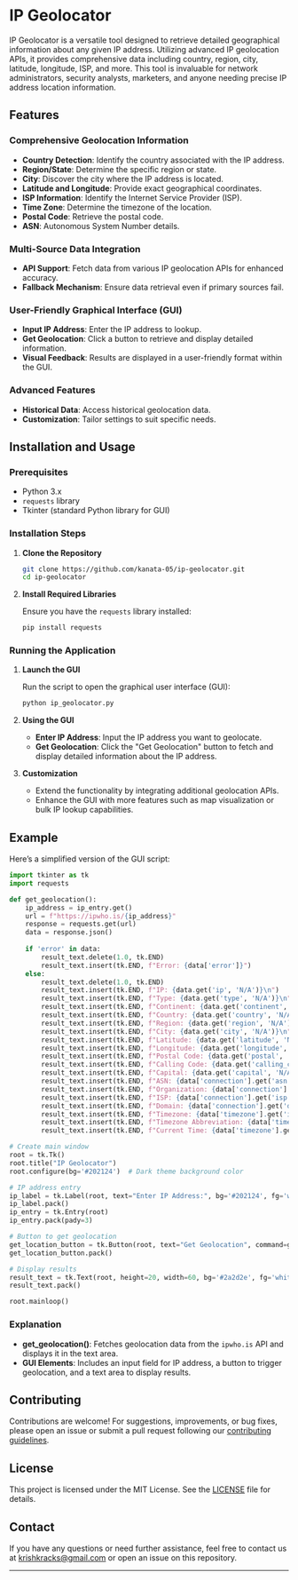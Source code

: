 # IP Geolocator

IP Geolocator is a versatile tool designed to retrieve detailed geographical information about any given IP address. Utilizing advanced IP geolocation APIs, it provides comprehensive data including country, region, city, latitude, longitude, ISP, and more. This tool is invaluable for network administrators, security analysts, marketers, and anyone needing precise IP address location information.

## Features

### Comprehensive Geolocation Information
- **Country Detection**: Identify the country associated with the IP address.
- **Region/State**: Determine the specific region or state.
- **City**: Discover the city where the IP address is located.
- **Latitude and Longitude**: Provide exact geographical coordinates.
- **ISP Information**: Identify the Internet Service Provider (ISP).
- **Time Zone**: Determine the timezone of the location.
- **Postal Code**: Retrieve the postal code.
- **ASN**: Autonomous System Number details.

### Multi-Source Data Integration
- **API Support**: Fetch data from various IP geolocation APIs for enhanced accuracy.
- **Fallback Mechanism**: Ensure data retrieval even if primary sources fail.

### User-Friendly Graphical Interface (GUI)
- **Input IP Address**: Enter the IP address to lookup.
- **Get Geolocation**: Click a button to retrieve and display detailed information.
- **Visual Feedback**: Results are displayed in a user-friendly format within the GUI.

### Advanced Features
- **Historical Data**: Access historical geolocation data.
- **Customization**: Tailor settings to suit specific needs.

## Installation and Usage

### Prerequisites
- Python 3.x
- `requests` library
- Tkinter (standard Python library for GUI)

### Installation Steps

1. **Clone the Repository**

   ```bash
   git clone https://github.com/kanata-05/ip-geolocator.git
   cd ip-geolocator
   ```

2. **Install Required Libraries**

   Ensure you have the `requests` library installed:

   ```bash
   pip install requests
   ```

### Running the Application

1. **Launch the GUI**

   Run the script to open the graphical user interface (GUI):

   ```bash
   python ip_geolocator.py
   ```

2. **Using the GUI**

   - **Enter IP Address**: Input the IP address you want to geolocate.
   - **Get Geolocation**: Click the "Get Geolocation" button to fetch and display detailed information about the IP address.

3. **Customization**

   - Extend the functionality by integrating additional geolocation APIs.
   - Enhance the GUI with more features such as map visualization or bulk IP lookup capabilities.

## Example

Here’s a simplified version of the GUI script:

```python
import tkinter as tk
import requests

def get_geolocation():
    ip_address = ip_entry.get()
    url = f"https://ipwho.is/{ip_address}"
    response = requests.get(url)
    data = response.json()
    
    if 'error' in data:
        result_text.delete(1.0, tk.END)
        result_text.insert(tk.END, f"Error: {data['error']}")
    else:
        result_text.delete(1.0, tk.END)
        result_text.insert(tk.END, f"IP: {data.get('ip', 'N/A')}\n")
        result_text.insert(tk.END, f"Type: {data.get('type', 'N/A')}\n")
        result_text.insert(tk.END, f"Continent: {data.get('continent', 'N/A')}\n")
        result_text.insert(tk.END, f"Country: {data.get('country', 'N/A')}\n")
        result_text.insert(tk.END, f"Region: {data.get('region', 'N/A')}\n")
        result_text.insert(tk.END, f"City: {data.get('city', 'N/A')}\n")
        result_text.insert(tk.END, f"Latitude: {data.get('latitude', 'N/A')}\n")
        result_text.insert(tk.END, f"Longitude: {data.get('longitude', 'N/A')}\n")
        result_text.insert(tk.END, f"Postal Code: {data.get('postal', 'N/A')}\n")
        result_text.insert(tk.END, f"Calling Code: {data.get('calling_code', 'N/A')}\n")
        result_text.insert(tk.END, f"Capital: {data.get('capital', 'N/A')}\n")
        result_text.insert(tk.END, f"ASN: {data['connection'].get('asn', 'N/A')}\n")
        result_text.insert(tk.END, f"Organization: {data['connection'].get('org', 'N/A')}\n")
        result_text.insert(tk.END, f"ISP: {data['connection'].get('isp', 'N/A')}\n")
        result_text.insert(tk.END, f"Domain: {data['connection'].get('domain', 'N/A')}\n")
        result_text.insert(tk.END, f"Timezone: {data['timezone'].get('id', 'N/A')}\n")
        result_text.insert(tk.END, f"Timezone Abbreviation: {data['timezone'].get('abbr', 'N/A')}\n")
        result_text.insert(tk.END, f"Current Time: {data['timezone'].get('current_time', 'N/A')}\n")

# Create main window
root = tk.Tk()
root.title("IP Geolocator")
root.configure(bg='#202124')  # Dark theme background color

# IP address entry
ip_label = tk.Label(root, text="Enter IP Address:", bg='#202124', fg='white')
ip_label.pack()
ip_entry = tk.Entry(root)
ip_entry.pack(pady=3)

# Button to get geolocation
get_location_button = tk.Button(root, text="Get Geolocation", command=get_geolocation, bg='#37474f', fg='white')
get_location_button.pack()

# Display results
result_text = tk.Text(root, height=20, width=60, bg='#2a2d2e', fg='white')
result_text.pack()

root.mainloop()
```

### Explanation

- **get_geolocation()**: Fetches geolocation data from the `ipwho.is` API and displays it in the text area.
- **GUI Elements**: Includes an input field for IP address, a button to trigger geolocation, and a text area to display results.

## Contributing

Contributions are welcome! For suggestions, improvements, or bug fixes, please open an issue or submit a pull request following our [contributing guidelines](CONTRIBUTING.md).

## License

This project is licensed under the MIT License. See the [LICENSE](LICENSE) file for details.

## Contact

If you have any questions or need further assistance, feel free to contact us at [krishkracks@gmail.com](mailto:krishkracks@gmail.com) or open an issue on this repository.

---

